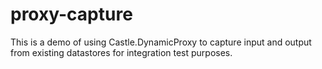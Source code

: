 # proxy-capture
This is a demo of using Castle.DynamicProxy to capture input and output from existing datastores for integration test purposes.
